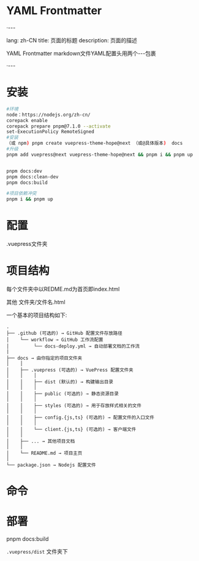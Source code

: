 # YAML Frontmatter

·---

lang: zh-CN
title: 页面的标题
description: 页面的描述

YAML Frontmatter  markdown文件YAML配置头用两个---包裹

·---


# 安装



```bash
#环境
node：https://nodejs.org/zh-cn/
corepack enable
corepack prepare pnpm@7.1.0 --activate
set-ExecutionPolicy RemoteSigned
#安装
（或 npm) pnpm create vuepress-theme-hope@next （或@具体版本)  docs
#升级
pnpm add vuepress@next vuepress-theme-hope@next && pnpm i && pnpm up


pnpm docs:dev
pnpm docs:clean-dev
pnpm docs:build

#项目依赖冲突
pnpm i && pnpm up  
```

# 配置

.vuepress文件夹

# 项目结构

每个文件夹中以REDME.md为首页即index.html

其他  文件夹/文件名.html

一个基本的项目结构如下:

```text
.
├── .github (可选的) → GitHub 配置文件存放路径
│    └── workflow → GitHub 工作流配置
│         └── docs-deploy.yml → 自动部署文档的工作流
|
├── docs → 由你指定的项目文件夹
│    │
│    ├── .vuepress (可选的) → VuePress 配置文件夹
│    │    │
│    │    ├── dist (默认的) → 构建输出目录
│    │    │
│    │    ├── public (可选的) → 静态资源目录
│    │    │
│    │    ├── styles (可选的) → 用于存放样式相关的文件
│    │    │
│    │    ├── config.{js,ts} (可选的) → 配置文件的入口文件
│    │    │
│    │    └── client.{js,ts} (可选的) → 客户端文件
│    │
│    ├── ... → 其他项目文档
│    │
│    └── README.md → 项目主页
│
└── package.json → Nodejs 配置文件
```

# 命令



# 部署

pnpm docs:build

`.vuepress/dist` 文件夹下